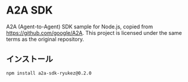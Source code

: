 # A2A SDK

A2A (Agent-to-Agent) SDK sample for Node.js, copied from https://github.com/google/A2A.
This project is licensed under the same terms as the original repository.

## インストール

```bash
npm install a2a-sdk-ryukez@0.2.0
```
